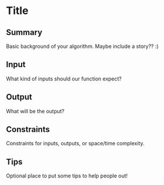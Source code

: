 # Title

## Summary

Basic background of your algorithm. Maybe include a story?? :)

## Input

What kind of inputs should our function expect?

## Output

What will be the output?

## Constraints 
 
Constraints for inputs, outputs, or space/time complexity.

## Tips

Optional place to put some tips to help people out!